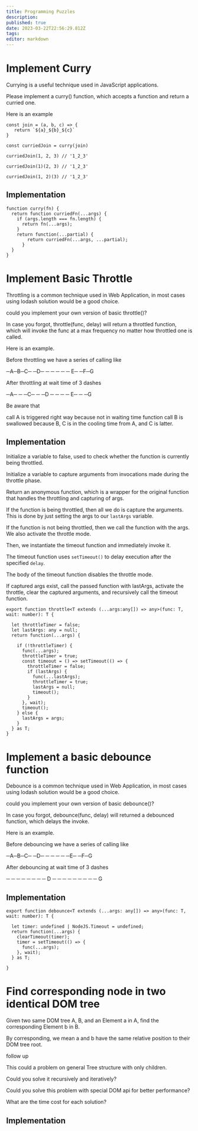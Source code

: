 ```yaml
---
title: Programming Puzzles
description: 
published: true
date: 2023-03-22T22:56:29.812Z
tags: 
editor: markdown
---
```


# Implement Curry

Currying is a useful technique used in JavaScript applications.

Please implement a curry() function, which accepts a function and return a curried one.

Here is an example


```
const join = (a, b, c) => {
   return `${a}_${b}_${c}`
}

const curriedJoin = curry(join)

curriedJoin(1, 2, 3) // '1_2_3'

curriedJoin(1)(2, 3) // '1_2_3'

curriedJoin(1, 2)(3) // '1_2_3'
```
## Implementation
```
function curry(fn) {
  return function curriedFn(...args) {
    if (args.length === fn.length) {
      return fn(...args);
    }
    return function(...partial) {
        return curriedFn(...args, ...partial);
      }
  }
}
```

# Implement Basic Throttle
Throttling is a common technique used in Web Application, in most cases using lodash solution would be a good choice.

could you implement your own version of basic throttle()?

In case you forgot, throttle(func, delay) will return a throttled function, which will invoke the func at a max frequency no matter how throttled one is called.

Here is an example.

Before throttling we have a series of calling like

─A─B─C─ ─D─ ─ ─ ─ ─ ─ E─ ─F─G

After throttling at wait time of 3 dashes

─A─ ─ ─C─ ─ ─D ─ ─ ─ ─ E─ ─ ─G

Be aware that

call A is triggered right way because not in waiting time
function call B is swallowed because B, C is in the cooling time from A, and C is latter.
## Implementation
Initialize a variable to false, used to check whether the function is currently being throttled.

Initialize a variable to capture arguments from invocations made during the throttle phase.

Return an anonymous function, which is a wrapper for the original function that handles the throttling and capturing of args. 

If the function is being throttled, then all we do is capture the arguments. This is done by just setting the args to our `lastArgs` variable.

If the function is not being throttled, then we call the function with the args. We also activate the throttle mode. 

Then, we instantiate the timeout function and immediately invoke it. 

The timeout function uses `setTimeout()` to delay execution after the specified `delay`. 

The body of the timeout function disables the throttle mode. 

If captured args exist, call the passed function with lastArgs, activate the throttle, clear the captured arguments, and recursively call the timeout function. 
```
export function throttle<T extends (...args:any[]) => any>(func: T, wait: number): T {

  let throttleTimer = false;
  let lastArgs: any = null;
  return function(...args) {
   
    if (!throttleTimer) {
      func(...args);
      throttleTimer = true;
      const timeout = () => setTimeout(() => {
        throttleTimer = false;
        if (lastArgs) {
          func(...lastArgs);
          throttleTimer = true;
          lastArgs = null;
          timeout();
        }
      }, wait);
      timeout();
    } else {
      lastArgs = args;
    }
  } as T;
}
```
# Implement a basic debounce function
Debounce is a common technique used in Web Application, in most cases using lodash solution would be a good choice.

could you implement your own version of basic debounce()?

In case you forgot, debounce(func, delay) will returned a debounced function, which delays the invoke.

Here is an example.

Before debouncing we have a series of calling like

─A─B─C─ ─D─ ─ ─ ─ ─ ─E─ ─F─G

After debouncing at wait time of 3 dashes

─ ─ ─ ─ ─ ─ ─ ─ D ─ ─ ─ ─ ─ ─ ─ ─ ─ G
## Implementation
```
export function debounce<T extends (...args: any[]) => any>(func: T, wait: number): T {
  
  let timer: undefined | NodeJS.Timeout = undefined;
  return function(...args) {
    clearTimeout(timer);
    timer = setTimeout(() => {
      func(...args);
    }, wait);
  } as T;

}
```

# Find corresponding node in two identical DOM tree
Given two same DOM tree A, B, and an Element a in A, find the corresponding Element b in B.

By corresponding, we mean a and b have the same relative position to their DOM tree root.

follow up

This could a problem on general Tree structure with only children.

Could you solve it recursively and iteratively?

Could you solve this problem with special DOM api for better performance?

What are the time cost for each solution?
## Implementation